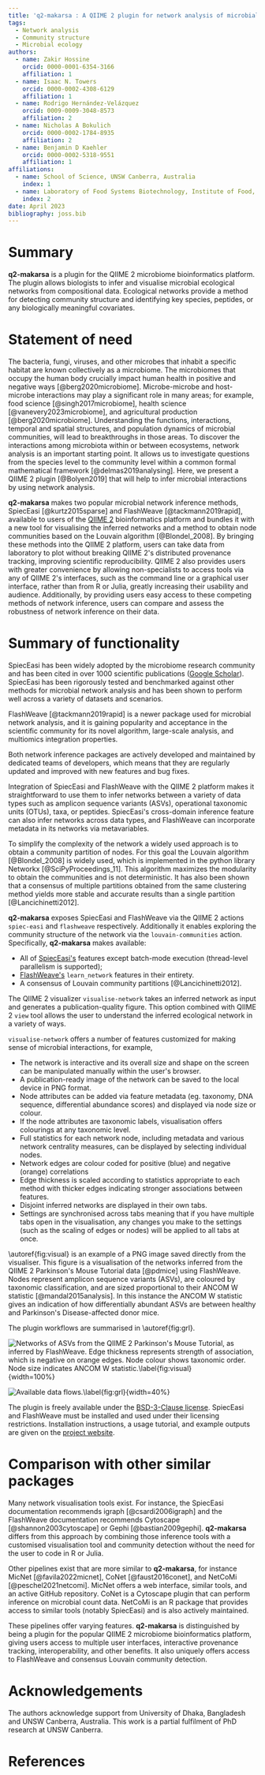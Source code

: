 ```yaml
---
title: 'q2-makarsa : A QIIME 2 plugin for network analysis of microbial data'
tags:
  - Network analysis
  - Community structure
  - Microbial ecology
authors:
  - name: Zakir Hossine
    orcid: 0000-0001-6354-3166
    affiliation: 1
  - name: Isaac N. Towers
    orcid: 0000-0002-4308-6129
    affiliation: 1
  - name: Rodrigo Hernández-Velázquez
    orcid: 0009-0009-3048-8573
    affiliation: 2
  - name: Nicholas A Bokulich
    orcid: 0000-0002-1784-8935
    affiliation: 2
  - name: Benjamin D Kaehler
    orcid: 0000-0002-5318-9551 
    affiliation: 1
affiliations:
  - name: School of Science, UNSW Canberra, Australia
    index: 1
  - name: Laboratory of Food Systems Biotechnology, Institute of Food, Nutrition, and Health, ETH Zürich, Zürich 8092, Switzerland
    index: 2
date: April 2023
bibliography: joss.bib
---
```


# Summary

**q2-makarsa** is a plugin for the QIIME 2 microbiome bioinformatics platform.
The plugin allows biologists to infer and visualise microbial
ecological networks from compositional data. Ecological networks provide a
method for detecting community structure and identifying key species, peptides,
or any biologically meaningful covariates.

# Statement of need

The bacteria, fungi, viruses, and other microbes that inhabit a specific
habitat are known collectively as a microbiome. The microbiomes that occupy the
human body crucially impact human health in positive and negative ways
[@berg2020microbiome]. Microbe-microbe and host-microbe interactions may play a
significant role in many areas; for example, food science
[@singh2017microbiome], health
science [@vanevery2023microbiome], and agricultural production
[@berg2020microbiome]. Understanding the functions, interactions, temporal and
spatial structures, and population dynamics of microbial communities, will lead
to breakthroughs in those areas. To discover the interactions among microbiota
within or between ecosystems, network analysis is an important starting point.
It allows us to investigate questions from the species level to the community
level within a common formal mathematical framework [@delmas2019analysing].
Here, we present a QIIME 2 plugin [@Bolyen2019] that will help to infer
microbial interactions by using network analysis.

**q2-makarsa** makes two popular microbial network inference methods,
SpiecEasi [@kurtz2015sparse] and FlashWeave [@tackmann2019rapid], available
to users of the [QIIME 2](https://qiime2.org/) bioinformatics platform and
bundles it with a new tool for visualising the inferred networks and a method 
to obtain node communities based on the Louvain algorithm [@Blondel_2008].
By bringing these methods into the QIIME 2 platform, users can take data from 
laboratory to plot without breaking QIIME 2's distributed provenance tracking,
improving scientific reproducibility. QIIME 2 also provides users with greater
convenience by allowing non-specialists to access tools via any of QIIME 2's
interfaces, such as the command line or a graphical user interface,
rather than from R or Julia, greatly increasing their usability and audience.
Additionally, by providing users easy access to these competing methods
of network inference, users can compare and assess the robustness of
network inference on their data.

# Summary of functionality

SpiecEasi has been widely adopted by the microbiome research community and
has been cited in over 1000 scientific publications
([Google Scholar](https://scholar.google.com.au/)). SpiecEasi
has been rigorously tested and benchmarked against other methods for microbial
network analysis and has been shown to perform well across a variety of
datasets and scenarios.

FlashWeave [@tackmann2019rapid] is a newer package
used for microbial network analysis, and it is gaining popularity and
acceptance in the scientific community for its novel algorithm, large-scale
analysis, and multiomics integration properties.

Both network inference packages are actively
developed and maintained by dedicated teams of developers, which means that
they are regularly updated and improved with new features and bug fixes.

Integration of SpiecEasi and FlashWeave with the QIIME 2 platform makes it 
straightforward to use them to infer networks between a variety of data types
such as amplicon sequence variants (ASVs), operational taxonomic units (OTUs),
taxa, or peptides. SpiecEasi's cross-domain inference feature
can also infer networks across data types, and FlashWeave can incorporate metadata
in its networks via metavariables.

To simplify the complexity of the network a widely used approach is to obtain
a community partition of nodes. For this goal the Louvain algorithm 
[@Blondel_2008] is widely used, which is implemented in the python library 
Networkx [@SciPyProceedings_11]. This algorithm maximizes the modularity to 
obtain the communities and is not deterministic. It has also been shown that 
a consensus of multiple partitions obtained from the same clustering method 
yields more stable and accurate results than a single partition [@Lancichinetti2012].

**q2-makarsa** exposes SpiecEasi and FlashWeave via the
QIIME 2 actions `spiec-easi` and
`flashweave` respectively. Additionally it enables exploring the community 
structure of the network via the `louvain-communities` action.
Specifically, **q2-makarsa** makes available: 

* All of [SpiecEasi's](https://github.com/zdk123/SpiecEasi) features except
  batch-mode execution (thread-level parallelism is supported);
* [FlashWeave's](https://github.com/meringlab/FlashWeave.jl) `learn_network`
  features in their entirety.
* A consensus of Louvain community partitions [@Lancichinetti2012].

The QIIME 2 visualizer `visualise-network` takes an inferred network as input and
generates a publication-quality figure. This option combined with
QIIME 2 `view` tool allows the user to understand the inferred ecological 
network in a variety of ways.

`visualise-network` offers a number of features customized for making sense
of microbial interactions, for example,

* The network is interactive and its overall size and shape on the screen can
  be manipulated manually within the user's browser.
* A publication-ready image of the network can be saved to the local device in
  PNG format.
* Node attributes can be added via feature metadata (eg. taxonomy, DNA
  sequence, differential abundance scores) and displayed via node size or colour.
* If the node attributes are taxonomic labels, visualisation offers colourings at
  any taxonomic level.
* Full statistics for each network node, including metadata and various
  network centrality measures, can be displayed by selecting individual nodes.
* Network edges are colour coded for positive (blue) and negative (orange)
  correlations
* Edge thickness is scaled according to statistics appropriate to each method
  with thicker edges indicating stronger associations between features.
* Disjoint inferred networks are displayed in their own tabs.
* Settings are synchronised across tabs meaning that if you have multiple tabs
  open in the visualisation, any changes you make to the settings (such as the
  scaling of edges or nodes) will be applied to all tabs at once.

\autoref{fig:visual} is an example of a PNG image saved directly from
the visualiser. This figure is a visualisation of the networks inferred from the 
QIIME 2 Parkinson's Mouse Tutorial data [@pdmice] using FlashWeave. Nodes represent
amplicon sequence variants (ASVs), are coloured by taxonomic classification, and 
are sized proportional to their ANCOM W statistic [@mandal2015analysis].
In this instance the ANCOM W statistic gives an indication of how differentially
abundant ASVs are between healthy and Parkinson's Disease-affected donor mice.

The plugin workflows are summarised in \autoref{fig:grl}.

![Networks of ASVs from the QIIME 2 Parkinson's Mouse Tutorial, as inferred by FlashWeave. Edge thickness represents strength of association, which is negative on orange edges. Node colour shows taxonomic order. Node size indicates ANCOM W statistic.\label{fig:visual}](visualize_net.png){width=100%}

![Available data flows.\label{fig:grl}](Data_flow_diagram.png){width=40%}  


The plugin is freely available under the [BSD-3-Clause license](https://github.com/BenKaehler/q2-makarsa/blob/main/LICENSE).
SpiecEasi and FlashWeave must be installed and used under their licensing restrictions.
Installation instructions, a usage tutorial, and example outputs are given on the [project
website](https://isaactowers.github.io/q2-makarsa/).

# Comparison with other similar packages

Many network visualisation tools exist. For instance, the SpiecEasi documentation recommends
igraph [@csardi2006igraph] and the FlashWeave documentation recommends Cytoscape [@shannon2003cytoscape]
or Gephi [@bastian2009gephi]. **q2-makarsa** differs from this approach by combining those inference
tools with a customised visualisation tool and community detection without the need for the
user to code in R or Julia.

Other pipelines exist that are more similar to **q2-makarsa**, for instance MicNet [@favila2022micnet],
CoNet [@faust2016conet], and NetCoMi [@peschel2021netcomi]. MicNet offers a web interface, similar tools,
and an active GitHub repository. CoNet is a Cytoscape plugin that can perform inference on microbial
count data. NetCoMi is an R package that provides access to similar tools (notably SpiecEasi) and is also
actively maintained.

These pipelines offer varying features. **q2-makarsa** is distinguished by being a plugin for the popular
QIIME 2 microbiome bioinformatics platform, giving users access to multiple user interfaces, interactive 
provenance tracking, interoperability, and other benefits. It also uniquely offers access to FlashWeave
and consensus Louvain community detection.

# Acknowledgements

The authors acknowledge support from University of Dhaka, Bangladesh and UNSW
Canberra, Australia. This work is a partial fulfilment of PhD research at
UNSW Canberra.

# References


